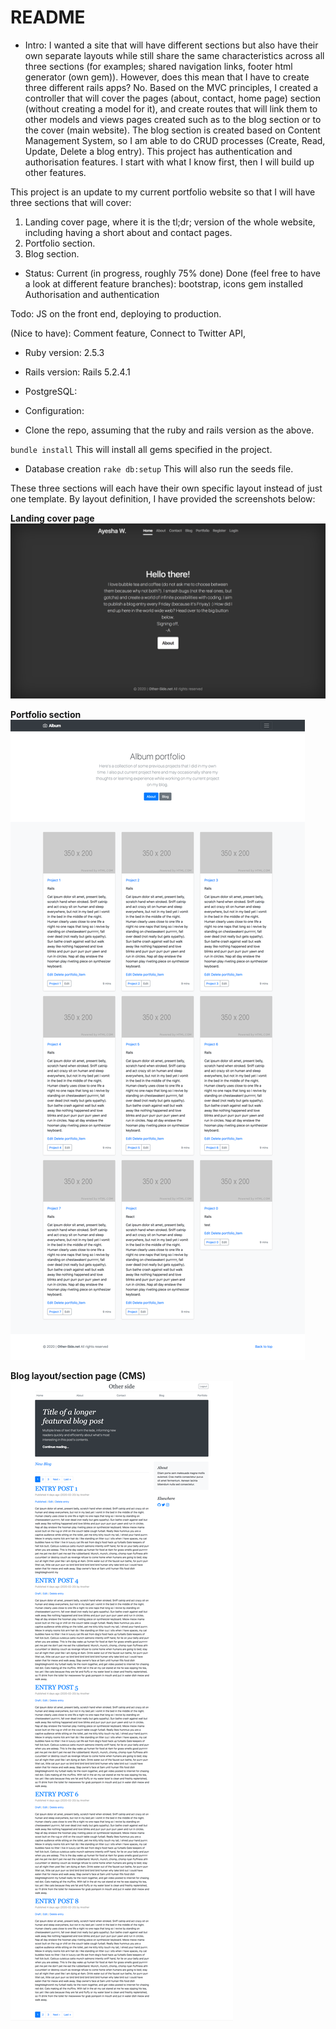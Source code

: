 # README

- Intro:
I wanted a site that will have different sections but also have their own separate layouts while still share the same
characteristics across all three sections (for examples; shared navigation links, footer html generator (own gem)). However, does this mean that I have to create three different rails apps? No. Based on the MVC principles, I created
a controller that will cover the pages (about, contact, home page) section (without creating a model for it), and create routes that will link them to other models and views pages created such as to the blog section or to the cover (main website). The blog section is created based on Content Management System, so I am able to do CRUD processes (Create, Read, Update, Delete a blog entry). This project has authentication and authorisation features. I start with what I know first, then I will build up other features.

This project is an update to my current portfolio website so that I will have three sections that will cover:

1. Landing cover page, where it is the tl;dr; version of the whole website, including having a short about and contact pages.
2. Portfolio section.
3. Blog section.

- Status: Current (in progress, roughly 75% done)
Done (feel free to have a look at different feature branches):
bootstrap, icons gem installed
Authorisation and authentication

Todo:
JS on the front end,
deploying to production.

(Nice to have):
Comment feature,
Connect to Twitter API,

* Ruby version: 2.5.3

* Rails version: Rails 5.2.4.1

* PostgreSQL:

* Configuration:

- Clone the repo, assuming that the ruby and rails version as the above.

`bundle install`
This will install all gems specified in the project.

- Database creation
`rake db:setup`
This will also run the seeds file.


These three sections will each have their own specific layout instead of just one template. By layout definition, I have provided the screenshots below:

**Landing cover page**
![Image of the cover page (draft)](teaser2.png)

**Portfolio section**
![Image of the blog layout page (draft)](teaser_portfolio.png)

**Blog layout/section page (CMS)**
![Image of the blog layout page (draft)](teaser_blog.png)
